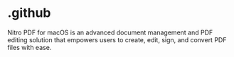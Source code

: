 # .github
Nitro PDF for macOS is an advanced document management and PDF editing solution that empowers users to create, edit, sign, and convert PDF files with ease.
